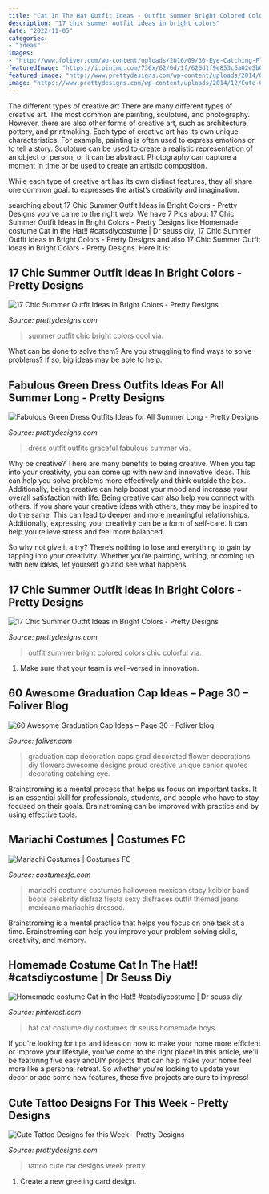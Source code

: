 ```yaml
---
title: "Cat In The Hat Outfit Ideas - Outfit Summer Bright Colored Colors Chic Colorful Via"
description: "17 chic summer outfit ideas in bright colors"
date: "2022-11-05"
categories:
- "ideas"
images:
- "http://www.foliver.com/wp-content/uploads/2016/09/30-Eye-Catching-Flower-Decorated-Graduation-Cap.jpg"
featuredImage: "https://i.pinimg.com/736x/62/6d/1f/626d1f9e853c6a02e3b0248fc5afdca5.jpg"
featured_image: "http://www.prettydesigns.com/wp-content/uploads/2014/06/Chic-Summer-Outfit.jpg"
image: "https://www.prettydesigns.com/wp-content/uploads/2014/12/Cute-Cat-Tattoo.jpg"
---
```



The different types of creative art
There are many different types of creative art. The most common are painting, sculpture, and photography. However, there are also other forms of creative art, such as architecture, pottery, and printmaking.
Each type of creative art has its own unique characteristics. For example, painting is often used to express emotions or to tell a story. Sculpture can be used to create a realistic representation of an object or person, or it can be abstract. Photography can capture a moment in time or be used to create an artistic composition.

While each type of creative art has its own distinct features, they all share one common goal: to expresses the artist’s creativity and imagination.

	

		
searching about 17 Chic Summer Outfit Ideas in Bright Colors - Pretty Designs you've came to the right web. We have 7 Pics about 17 Chic Summer Outfit Ideas in Bright Colors - Pretty Designs like Homemade costume Cat in the Hat!! #catsdiycostume | Dr seuss diy, 17 Chic Summer Outfit Ideas in Bright Colors - Pretty Designs and also 17 Chic Summer Outfit Ideas in Bright Colors - Pretty Designs. Here it is:
		
    
## 17 Chic Summer Outfit Ideas In Bright Colors - Pretty Designs

<img loading=lazy src="http://www.prettydesigns.com/wp-content/uploads/2014/06/Chic-Summer-Outfit.jpg" onerror="this.onerror=null;this.src='https://tse2.mm.bing.net/th?id=OIP.YPBAn0ImFOHGF9vsnu9yVAHaK3&amp;pid=15.1';" alt="17 Chic Summer Outfit Ideas in Bright Colors - Pretty Designs">

_Source: prettydesigns.com_

>summer outfit chic bright colors cool via. 

	

What can be done to solve them?
Are you struggling to find ways to solve problems? If so, big ideas may be able to help.

    
## Fabulous Green Dress Outfits Ideas For All Summer Long - Pretty Designs

<img loading=lazy src="http://www.prettydesigns.com/wp-content/uploads/2014/07/Graceful-Green-Dress-Outfit.jpg" onerror="this.onerror=null;this.src='https://tse4.mm.bing.net/th?id=OIP.AH0I2AFIB2CpV7QdVKrHUgHaK2&amp;pid=15.1';" alt="Fabulous Green Dress Outfits Ideas for All Summer Long - Pretty Designs">

_Source: prettydesigns.com_

>dress outfit outfits graceful fabulous summer via. 

	

Why be creative?
There are many benefits to being creative. When you tap into your creativity, you can come up with new and innovative ideas. This can help you solve problems more effectively and think outside the box. Additionally, being creative can help boost your mood and increase your overall satisfaction with life.
Being creative can also help you connect with others. If you share your creative ideas with others, they may be inspired to do the same. This can lead to deeper and more meaningful relationships. Additionally, expressing your creativity can be a form of self-care. It can help you relieve stress and feel more balanced.

So why not give it a try? There’s nothing to lose and everything to gain by tapping into your creativity. Whether you’re painting, writing, or coming up with new ideas, let yourself go and see what happens.

    
## 17 Chic Summer Outfit Ideas In Bright Colors - Pretty Designs

<img loading=lazy src="https://www.prettydesigns.com/wp-content/uploads/2014/06/Bright-Colored-Outfit-for-Summer.jpg" onerror="this.onerror=null;this.src='https://tse1.mm.bing.net/th?id=OIP.ygbF_YNNL1suyJLkziTnSgHaK3&amp;pid=15.1';" alt="17 Chic Summer Outfit Ideas in Bright Colors - Pretty Designs">

_Source: prettydesigns.com_

>outfit summer bright colored colors chic colorful via. 

	

1. Make sure that your team is well-versed in innovation.

    
## 60 Awesome Graduation Cap Ideas – Page 30 – Foliver Blog

<img loading=lazy src="http://www.foliver.com/wp-content/uploads/2016/09/30-Eye-Catching-Flower-Decorated-Graduation-Cap.jpg" onerror="this.onerror=null;this.src='https://tse4.mm.bing.net/th?id=OIP.VygehFrm8uD94KDv_-qDzAHaJ4&amp;pid=15.1';" alt="60 Awesome Graduation Cap Ideas – Page 30 – Foliver blog">

_Source: foliver.com_

>graduation cap decoration caps grad decorated flower decorations diy flowers awesome designs proud creative unique senior quotes decorating catching eye. 

	

Brainstroming is a mental process that helps us focus on important tasks. It is an essential skill for professionals, students, and people who have to stay focused on their goals. Brainstroming can be improved with practice and by using effective tools.

    
## Mariachi Costumes | Costumes FC

<img loading=lazy src="http://www.costumesfc.com/wp-content/uploads/2014/11/Mariachi-Girl-Costume.jpg" onerror="this.onerror=null;this.src='https://tse4.mm.bing.net/th?id=OIP.fvg9stmN43KZdjNAqWohtQHaKc&amp;pid=15.1';" alt="Mariachi Costumes | Costumes FC">

_Source: costumesfc.com_

>mariachi costume costumes halloween mexican stacy keibler band boots celebrity disfraz fiesta sexy disfraces outfit themed jeans mexicano mariachis dressed. 

	

Brainstroming is a mental practice that helps you focus on one task at a time. Brainstroming can help you improve your problem solving skills, creativity, and memory.

    
## Homemade Costume Cat In The Hat!! #catsdiycostume | Dr Seuss Diy

<img loading=lazy src="https://i.pinimg.com/736x/62/6d/1f/626d1f9e853c6a02e3b0248fc5afdca5.jpg" onerror="this.onerror=null;this.src='https://tse3.mm.bing.net/th?id=OIP.dU_oT8jjTbRlaflEAYBw2QHaNL&amp;pid=15.1';" alt="Homemade costume Cat in the Hat!! #catsdiycostume | Dr seuss diy">

_Source: pinterest.com_

>hat cat costume diy costumes dr seuss homemade boys. 

	

If you're looking for tips and ideas on how to make your home more efficient or improve your lifestyle, you've come to the right place! In this article, we'll be featuring five easy andDIY projects that can help make your home feel more like a personal retreat. So whether you're looking to update your decor or add some new features, these five projects are sure to impress!

    
## Cute Tattoo Designs For This Week - Pretty Designs

<img loading=lazy src="https://www.prettydesigns.com/wp-content/uploads/2014/12/Cute-Cat-Tattoo.jpg" onerror="this.onerror=null;this.src='https://tse2.mm.bing.net/th?id=OIP.hFjRMuA0vPYDZVwlAc6jsgHaLK&amp;pid=15.1';" alt="Cute Tattoo Designs for this Week - Pretty Designs">

_Source: prettydesigns.com_

>tattoo cute cat designs week pretty. 

	

1. Create a new greeting card design.

